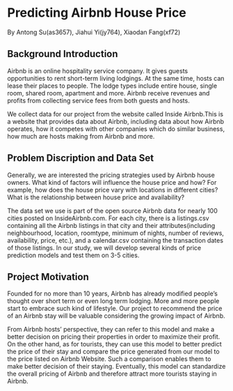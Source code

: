 # Predicting Airbnb House Price
By Antong Su(as3657), Jiahui Yi(jy764), Xiaodan Fang(xf72)

## Background Introduction
Airbnb is an online hospitality service company. It gives guests opportunities to rent short-term living lodgings. At the same time, hosts can lease their places to people. The lodge types include entire house, single room, shared room, apartment and more. Airbnb receive revenues and profits from collecting service fees from both guests and hosts. 

We collect data for our project from the website called Inside Airbnb.This is a website that provides data about Airbnb, including data about how Airbnb operates, how it competes with other companies which do similar business, how much are hosts making from Airbnb and more. 

## Problem Discription and Data Set

Generally, we are interested the pricing strategies used by Airbnb house owners. What kind of factors will influence the house price and how? For example, how does the house price vary with locations in different cities? What is the relationship between house price and availability?

The data set we use is part of the open source Airbnb data for nearly 100 cities posted on InsideAirbnb.com. For each city, there is a listings.csv containing all the Airbnb listings in that city and their attributes(including neighbourhood, location, roomtype, minimum of nights, number of reviews, availability, price, etc.), and a calendar.csv containing the transaction dates of those listings. In our study, we will develop several kinds of price prediction models and test them on 3-5 cities.

## Project Motivation

Founded for no more than 10 years, Airbnb has already modified people’s thought over short term or even long term lodging. More and more people start to embrace such kind of lifestyle. Our project to recommend the price of an Airbnb stay will be valuable considering the growing impact of Airbnb.

From Airbnb hosts’ perspective, they can refer to this model and make a better decision on pricing their properties in order to maximize their profit. On the other hand, as for tourists, they can use this model to better predict the price of their stay and compare the price generated from our model to the price listed on Airbnb Website. Such a comparison enables them to make better decision of their staying. Eventually, this model can standardize the overall pricing of Airbnb and therefore attract more tourists staying in Airbnb. 
